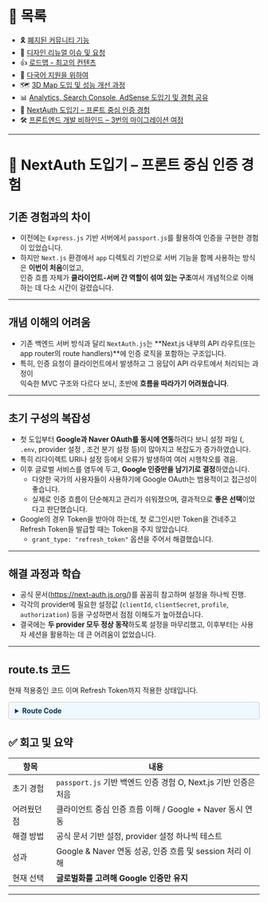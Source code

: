 # 📂 목록

- 🎗️ [폐지된 커뮤니티 기능](./community.md)
- 🎨 [디자인 리뉴얼 이슈 및 요청](./design.md)
- 👍 [로드맵 - 최고의 컨텐츠](./roadmap.md)
- 🍱 [다국어 지원을 위하여](./i18n.md)
- 🗺️ [3D Map 도입 및 성능 개선 과정](./3dmap.md)
- 📊 [Analytics, Search Console, AdSense 도입기 및 경험 공유](./google.md)
- 🔐 [NextAuth 도입기 – 프론트 중심 인증 경험](./auth.md)
- 🛠️ [프론트엔드 개발 비하인드 – 3번의 마이그레이션 여정](./migration.md)

---

# 🔐 NextAuth 도입기 – 프론트 중심 인증 경험

## 기존 경험과의 차이

- 이전에는 `Express.js` 기반 서버에서 `passport.js`를 활용하여 인증을 구현한 경험이 있었습니다.
- 하지만 `Next.js` 환경에서 `app` 디렉토리 기반으로 서버 기능을 함께 사용하는 방식은 **이번이 처음**이었고,  
  인증 흐름 자체가 **클라이언트-서버 간 역할이 섞여 있는 구조**여서 개념적으로 이해하는 데 다소 시간이 걸렸습니다.

---

## 개념 이해의 어려움

- 기존 백엔드 서버 방식과 달리 `NextAuth.js`는 **Next.js 내부의 API 라우트(또는 app router의 route handlers)**에 인증 로직을 포함하는 구조입니다.
- 특히, 인증 요청이 클라이언트에서 발생하고 그 응답이 API 라우트에서 처리되는 과정이  
  익숙한 MVC 구조와 다르다 보니, 초반에 **흐름을 따라가기 어려웠습니다**.

---

## 초기 구성의 복잡성

- 첫 도입부터 **Google과 Naver OAuth를 동시에 연동**하려다 보니 설정 파일 (, `.env`, provider 설정 , 조건 분기 설정 등)이 많아지고 복잡도가 증가하였습니다.
- 특히 리다이렉트 URI나 설정 등에서 오류가 발생하여 여러 시행착오를 겪음.
- 이후 글로벌 서비스를 염두에 두고, **Google 인증만을 남기기로 결정**하였습니다.
  - 다양한 국가의 사용자들이 사용하기에 Google OAuth는 범용적이고 접근성이 좋습니다.
  - 실제로 인증 흐름이 단순해지고 관리가 쉬워졌으며, 결과적으로 **좋은 선택**이었다고 판단했습니다.
- Google의 경우 Token을 받아야 하는데, 첫 로그인시만 Token을 건네주고 Refresh Token을 발급할 때는 Token을 주지 않았습니다.
  - `grant_type: "refresh_token"` 옵션을 주어서 해결했습니다.

---

## 해결 과정과 학습

- 공식 문서(https://next-auth.js.org/)를 꼼꼼히 참고하며 설정을 하나씩 진행.
- 각각의 provider에 필요한 설정값 (`clientId`, `clientSecret`, `profile`, `authorization`) 등을 구성하면서 점점 이해도가 높아졌습니다.
- 결국에는 **두 provider 모두 정상 동작**하도록 설정을 마무리했고, 이후부터는 사용자 세션을 활용하는 데 큰 어려움이 없었습니다.

---

## route.ts 코드

현재 적용중인 코드 이며 Refresh Token까지 적용한 상태입니다.

<details>
<summary style="
    font-weight: bold;
    background-color: #f0f8ff;
    color: #003366;
    padding: 8px 12px;
    border: 1px solid #ccc;
    border-radius: 4px;
    cursor: pointer;
  ">Route Code</summary>

```js
/* eslint-disable @typescript-eslint/no-explicit-any */
import NextAuth from "next-auth";
import { JWT } from "next-auth/jwt";
import Google from "next-auth/providers/google";
import { USER_API_ENDPOINTS } from "@/lib/config/endpoint";

async function refreshAccessToken(token: JWT) {
  try {
    // OAuth 토큰 갱신 URL
    const url = "https://oauth2.googleapis.com/token";

    // 요청 본문 파라미터 생성
    const body = new URLSearchParams({
      client_id: process.env.NEXT_PUBLIC_GOOGLE_ID ?? "",
      client_secret: process.env.NEXT_PUBLIC_GOOGLE_SECRET ?? "",
      grant_type: "refresh_token", // 반드시 "refresh_token"이어야 함
      refresh_token: token.refreshToken ?? "", // 실제 refresh_token 전달
    });

    // Fetch 요청
    const response = await fetch(url, {
      headers: {
        "Content-Type": "application/x-www-form-urlencoded",
      },
      method: "POST",
      body: body.toString(), // URLSearchParams 객체를 문자열로 변환
    });

    const refreshedTokens = await response.json();

    if (!response.ok) {
      console.error("Error refreshing access token:", refreshedTokens);
      throw refreshedTokens;
    }

    return {
      ...token,
      accessToken: refreshedTokens.access_token,
      accessTokenExpires: Date.now() + refreshedTokens.expires_in * 1000,
      refreshToken: refreshedTokens.refresh_token ?? token.refreshToken, // 갱신된 refresh_token이 없으면 기존 값 유지
    };
  } catch (error) {
    console.error("Failed to refresh access token:", error);

    return {
      ...token,
      error: "RefreshAccessTokenError",
    };
  }
}

const handler = NextAuth({
  providers: [
    Google({
      clientId: process.env.NEXT_PUBLIC_GOOGLE_ID || "",
      clientSecret: process.env.NEXT_PUBLIC_GOOGLE_SECRET || "",
      authorization: process.env.NEXT_PUBLIC_GOOGLE_AUTHORIZATION || "",
    }),
  ],
  session: {
    maxAge: 2 * 60 * 60, // 1일 (단위: 초)
    updateAge: 2 * 60 * 60, // 세션이 업데이트되는 빈도 (단위: 초)
  },
  jwt: {
    maxAge: 2 * 60 * 60, // 1일 (단위: 초)
  },
  callbacks: {
    async signIn({ user }) {
      if (user) {
        try {
          const res = await fetch(USER_API_ENDPOINTS.ADD_USER, {
            method: "POST",
            headers: {
              "Content-Type": "application/json",
            },
            body: JSON.stringify({
              id: user.id,
              name: user.name,
              email: user.email,
              image: "",
            }),
          });

          if (!res.ok) {
            throw new Error("Failed to add user");
          }

          return true;
        } catch (error) {
          console.error(error);
          return false;
        }
      }

      return true;
    },
    async jwt({ token, account, user }) {
      if (account && user) {
        token.accessToken = account.access_token ?? "";
        token.accessTokenExpires = account.expires_at ?? 0 * 1000;
        token.refreshToken = account.refresh_token ?? "";
        return token;
      }

      const nowTime = Date.now();
      const accessTokenExpires = token.accessTokenExpires as number;
      const TEN_MINUTES_AGO_IN_MS = 60 * 10 * 1000; // 10분 전

      // 10분전에 토큰을 갱신해준다.
      const shouldRefreshTime =
        accessTokenExpires - nowTime - TEN_MINUTES_AGO_IN_MS;

      if (shouldRefreshTime > 0) {
        return token;
      }

      return refreshAccessToken(token);
    },

    async session({ session, token }) {
      const sessionUser = {
        ...token,
      };
      delete (sessionUser as any).refreshToken;

      session = sessionUser as any;

      return session;
    },
  },
});

export { handler as GET, handler as POST };

```

</details>

## ✅ 회고 및 요약

| 항목        | 내용                                                            |
| ----------- | --------------------------------------------------------------- |
| 초기 경험   | `passport.js` 기반 백엔드 인증 경험 O, Next.js 기반 인증은 처음 |
| 어려웠던 점 | 클라이언트 중심 인증 흐름 이해 / Google + Naver 동시 연동       |
| 해결 방법   | 공식 문서 기반 설정, provider 설정 하나씩 테스트                |
| 성과        | Google & Naver 연동 성공, 인증 흐름 및 session 처리 이해        |
| 현재 선택   | **글로벌화를 고려해 Google 인증만 유지**                        |

---
